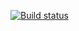 [![Build status](https://ci.appveyor.com/api/projects/status/m6fx6byry6psdlje?svg=true)](https://ci.appveyor.com/project/ChukharevIlya/javaqagradlepatterns2)